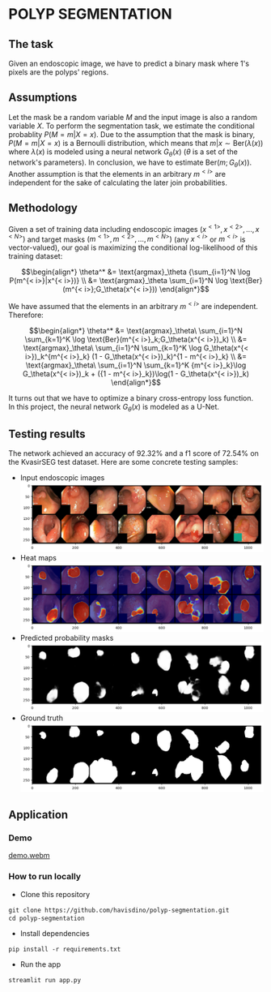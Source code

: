 # POLYP SEGMENTATION

## The task
Given an endoscopic image, we have to predict a binary mask where 1's pixels are the polyps' regions.

## Assumptions
Let the mask be a random variable $M$ and the input image is also a random variable $X$. To perform the segmentation task, we estimate the conditional probablity $P(M=m|X=x)$. Due to the assumption that the mask is binary, $P(M=m|X=x)$ is a Bernoulli distribution, which means that $m|x \sim \text{Ber}(\lambda(x))$ where $\lambda(x)$ is modeled using a neural network $G_\theta(x)$ ($\theta$ is a set of the network's parameters). In conclusion, we have to estimate $\text{Ber}(m;G_\theta(x))$. Another assumption is that the elements in an arbitrary $m^{< i>}$ are independent for the sake of calculating the later join probabilities.

## Methodology
Given a set of training data including endoscopic images $(x^{< 1>}, x^{< 2>}, ..., x^{< N>})$ and target masks $(m^{< 1>}, m^{< 2>}, ..., m^{< N>})$ (any $x^{< i>}$ or $m^{< i>}$ is vector-valued), our goal is maximizing the conditional log-likelihood of this training dataset:  

```math
\begin{align*}
\theta^* &= \text{argmax}_\theta {\sum_{i=1}^N \log P(m^{< i>}|x^{< i>})} \\
         &= \text{argmax}_\theta \sum_{i=1}^N \log \text{Ber}(m^{< i>};G_\theta(x^{< i>}))
\end{align*}
```
We have assumed that the elements in an arbitrary $m^{< i>}$ are independent. Therefore:

```math
\begin{align*}
\theta^* &= \text{argmax}_\theta\ \sum_{i=1}^N \sum_{k=1}^K \log \text{Ber}(m^{< i>}_k;G_\theta(x^{< i>})_k) \\

         &= \text{argmax}_\theta\ \sum_{i=1}^N \sum_{k=1}^K \log G_\theta(x^{< i>})_k^{m^{< i>}_k} (1 - G_\theta(x^{< i>})_k)^{1 - m^{< i>}_k} \\

         &= \text{argmax}_\theta\ \sum_{i=1}^N \sum_{k=1}^K {m^{< i>}_k}\log G_\theta(x^{< i>})_k + ({1 - m^{< i>}_k})\log(1 - G_\theta(x^{< i>})_k)
\end{align*}
```

It turns out that we have to optimize a binary cross-entropy loss function.  
In this project, the neural network $G_\theta(x)$ is modeled as a U-Net.

## Testing results
The network achieved an accuracy of 92.32% and a f1 score of 72.54% on the KvasirSEG test dataset.
Here are some concrete testing samples:
* Input endoscopic images
![image](assets/input.png)
* Heat maps
![image](assets/heatmaps.png)
* Predicted probability masks
![image](assets/probmasks.png)
* Ground truth
![image](assets/ground_truth.png)

## Application
### Demo
[demo.webm](https://github.com/havisdino/polyp-segmentation/assets/89296126/8c8781ea-47fd-4ff3-af9a-73c926728a7c)
### How to run locally
* Clone this repository
```
git clone https://github.com/havisdino/polyp-segmentation.git
cd polyp-segmentation
```
* Install dependencies
```
pip install -r requirements.txt
```
* Run the app
```
streamlit run app.py
```
